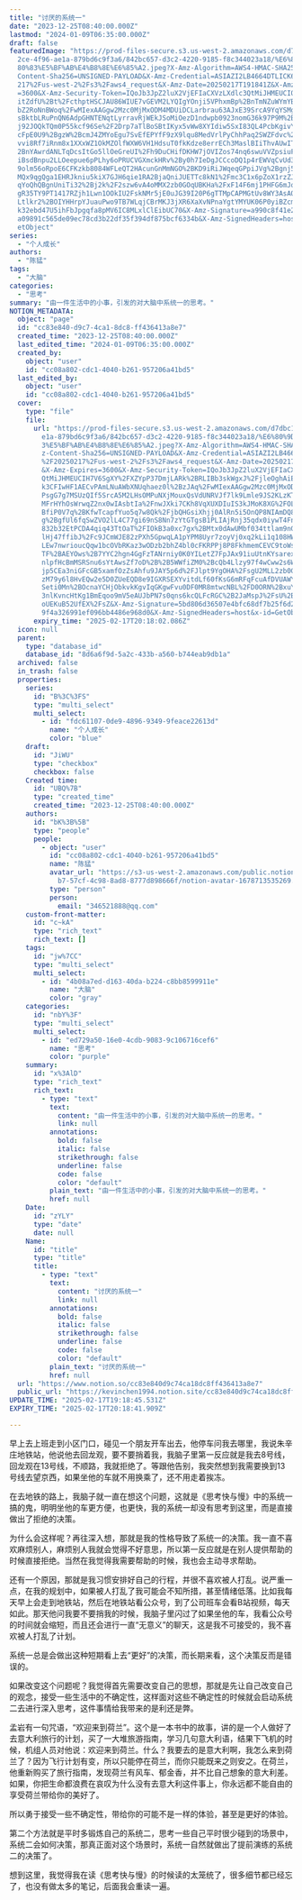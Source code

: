 ```yaml
---
title: "讨厌的系统一"
date: "2023-12-25T08:40:00.000Z"
lastmod: "2024-01-09T06:35:00.000Z"
draft: false
featuredImage: "https://prod-files-secure.s3.us-west-2.amazonaws.com/d7dbc101-8\
  2ce-4f96-ae1a-879bd6c9f3a6/842bc657-d3c2-4220-9185-f8c344023a18/%E6%80%9D%E8%\
  80%83%E5%BF%AB%E4%B8%8E%E6%85%A2.jpeg?X-Amz-Algorithm=AWS4-HMAC-SHA256&X-Amz-\
  Content-Sha256=UNSIGNED-PAYLOAD&X-Amz-Credential=ASIAZI2LB4664DTLICK6%2F20250\
  217%2Fus-west-2%2Fs3%2Faws4_request&X-Amz-Date=20250217T191841Z&X-Amz-Expires\
  =3600&X-Amz-Security-Token=IQoJb3JpZ2luX2VjEFIaCXVzLXdlc3QtMiJHMEUCIQC1PJ743X\
  itZdfU%2Bt%2FcthptHSCJAU86WIUE7vGEVM2LYQIgYOnji5VPhxmBp%2BnTmNZuWYmYB7hNnnnpt\
  bZ2RoNnBWoq%2FwMIexAAGgw2Mzc0MjMxODM4MDUiDCLarbrau63AJxE39SrcA9YqYSMgVhWnCk4r\
  sBktbLRuPnQN6AdpGHNTENqtLyrravRjWEkJSoMiOezD1ndwpb0923nomG36k97P9M%2BYNu6gYWY\
  j92JOQkTQm0P55kcf96Se%2F2Drp7aTlBoSBtIKyx5vWw8XYIdiw5SxI83QL4PcbKgivYTUl5Z%2F\
  cFpE0U9%2BgzW%2BcmJ4ZMYoEgu7SvEfEPYfF9zX9lqu8MedVrlPyChhPaq2SWZFdvc%2B9SJwsmf\
  vvi8Rf7iRnm8x1XXxWZ1OkMZOlfWXW6VH1HdsuT0fkKdze8errECh3MaslBIiThvAUwITit0IrUC%\
  2BnYAwrdANLTqDcsItGo5llOeGreUI%2Fh9DuCHifDKHW7jOVIZos74nq6swuVVZpsiuFf8A%2BFr\
  iBsdBnpu2LLOeepue6pPLhy6oPRUCVGXmckHRv%2By0h7IeDgJCCcoDQ1p4rEWVqCvUd3Kn124WQD\
  9olm56oRpoE6CFKzkb8084WFLeQT2HAcunGnMmNGO%2BKD9iRiJWqeqGPpiJVg%2Bgnj5s7B3oZcG\
  MQx9qgQga1EHRJkniu5kiX7GJH6qie1RA2BjaQniJUETTc8kN1%2Fmc3C1x6pZoX1rzZJImCu6srZ\
  qYoQhQBgnUniTi32%2Bj2k%2F2szw6vA4oMMX2zb0GOqUBKHa%2FxF14F6mj1PHFG6mJqd3NSSFxs\
  gR35TY9PT1417RZjh1Lwn1OOkIU2FskNMr5jE0uJG39I20P6gTTMpCAPMGtUv8WY3AsAOORP6v%2B\
  Ltlkr2%2BOIYHHrpYJuauPwo9TB7WLqjCBrMKJ3jXR6XaXvNPnaYgtYMYUK06P0yiBZcmLpfrTiNE\
  k32ebd47U5ihFbJpgqfa8pMV6IC8MLxlClEibUC70&X-Amz-Signature=a990c8f41e279642c71\
  a09891c565de09ec78cd3b22df35f394df875bcf6334b&X-Amz-SignedHeaders=host&x-id=G\
  etObject"
series:
  - "个人成长"
authors:
  - "陈猛"
tags:
  - "大脑"
categories:
  - "思考"
summary: "由一件生活中的小事，引发的对大脑中系统一的思考。"
NOTION_METADATA:
  object: "page"
  id: "cc83e840-d9c7-4ca1-8dc8-ff436413a8e7"
  created_time: "2023-12-25T08:40:00.000Z"
  last_edited_time: "2024-01-09T06:35:00.000Z"
  created_by:
    object: "user"
    id: "cc08a802-cdc1-4040-b261-957206a41bd5"
  last_edited_by:
    object: "user"
    id: "cc08a802-cdc1-4040-b261-957206a41bd5"
  cover:
    type: "file"
    file:
      url: "https://prod-files-secure.s3.us-west-2.amazonaws.com/d7dbc101-82ce-4f96-a\
        e1a-879bd6c9f3a6/842bc657-d3c2-4220-9185-f8c344023a18/%E6%80%9D%E8%80%8\
        3%E5%BF%AB%E4%B8%8E%E6%85%A2.jpeg?X-Amz-Algorithm=AWS4-HMAC-SHA256&X-Am\
        z-Content-Sha256=UNSIGNED-PAYLOAD&X-Amz-Credential=ASIAZI2LB4666JJS2WR2\
        %2F20250217%2Fus-west-2%2Fs3%2Faws4_request&X-Amz-Date=20250217T191802Z\
        &X-Amz-Expires=3600&X-Amz-Security-Token=IQoJb3JpZ2luX2VjEFIaCXVzLXdlc3\
        QtMiJHMEUCIH7V6SgXY%2FXZYpP37DmjLARk%2BRLIBb3skWgxJ%2FjleOghAiEA0fGTbbB\
        k3CFIwHF1AECvPAmLNuAWbXNUqhaez0l%2BzJAq%2FwMIexAAGgw2Mzc0MjMxODM4MDUiDJ\
        PsgG7g7MSUzQIf5SrcA5M2LHsOMPuNXjMouxQsVdUNRVJf7lk9Lmle9JS2KLzKTz0LB%2BX\
        MFrHYhOsWrwqZ2nx0wIAsbtIa%2FnwJXki7CKh8VqXUXDIuIS3kJMoK8XG%2FOLM6vNnl%2\
        BfiP0V7q%2BKfwTcapfYuo5q7w8Qk%2FjbQHGsiXhjj0AlRn5i5OnQP8NIAmDQ8UdKab3bQ\
        g%2BgfUl6fqSwZVO2lL4C77gi69nS8Nn7zYtGTgsB1PLIAjRnj35qdx0iywT4Fnu4AWe%2F\
        832b32EtPCDA4qiq43TtOaT%2FIOkB3a0xc7gx%2BMtx0dAwUMbf034ttlam9nG%2BSPl65\
        lHj47ffibJ%2Fc9JCmWJE82zPXh5GpwqLA1pYPM8Uyr7zoyVj0xq2kLi1q108HWaMdzobrK\
        LEw7nwrioucQqw1bcOVbRKaz3wODzb2bhZ4bl0cFKRPPj8P8FkhmemCEVC9toWsklxYE89l\
        TF%2BAEYOws%2B7YYC2hgn4GgFzTANrniy0K0YILetZ7FpJAx91iuUtnKYsarexJJ%2B9jw\
        nlpfHcBmMSRSnu6sYtAwsZf7oD%2B%2B5WWfiZM0%2BcQb4Llzy97f4wCww2s6WnoKj3kwh\
        jp5CEa3niGFcGB5xamfOzZsAhfu9JAY5p6d%2FJlpt9YgOHA%2FsgU2MLL2zb0GOqUBY4Qt\
        zM79y6l8HvEQw2e5D0ZUeEQD8e9IGXRSEXYvitdLf60fKsG6mRFqFcuAfDVUAWYW5vFwGHK\
        Seti0Mn%2BOcnaYCHjObkvkKgvIqGKgwFvu0DF0MR8mtwcNBL%2FD0ORN%2BxuYYHEKIkpt\
        3nlKvncHtKg1BmEqoo9mV5eAUJbPN7s0qns6kcQLFcRGC%2B2JaMspJ%2FsU%2BBiTzoHRV\
        oUEKuB52UfEX%2FsZ&X-Amz-Signature=5bd806d36507e4bfc68df7b25f6d2ff47b660\
        9f4a326991ef096bb4486e968d0&X-Amz-SignedHeaders=host&x-id=GetObject"
      expiry_time: "2025-02-17T20:18:02.086Z"
  icon: null
  parent:
    type: "database_id"
    database_id: "8d6a6f9d-5a2c-433b-a560-b744eab9db1a"
  archived: false
  in_trash: false
  properties:
    series:
      id: "B%3C%3FS"
      type: "multi_select"
      multi_select:
        - id: "fdc61107-0de9-4896-9349-9feace22613d"
          name: "个人成长"
          color: "blue"
    draft:
      id: "JiWU"
      type: "checkbox"
      checkbox: false
    Created time:
      id: "UBQ%7B"
      type: "created_time"
      created_time: "2023-12-25T08:40:00.000Z"
    authors:
      id: "bK%3B%5B"
      type: "people"
      people:
        - object: "user"
          id: "cc08a802-cdc1-4040-b261-957206a41bd5"
          name: "陈猛"
          avatar_url: "https://s3-us-west-2.amazonaws.com/public.notion-static.com/775523\
            b7-57cf-4c98-8ad8-8777d898666f/notion-avatar-1678713535269.png"
          type: "person"
          person:
            email: "346521888@qq.com"
    custom-front-matter:
      id: "c~kA"
      type: "rich_text"
      rich_text: []
    tags:
      id: "jw%7CC"
      type: "multi_select"
      multi_select:
        - id: "4b08a7ed-d163-40da-b224-c8bb8599911e"
          name: "大脑"
          color: "gray"
    categories:
      id: "nbY%3F"
      type: "multi_select"
      multi_select:
        - id: "ed729a50-16e0-4cdb-9083-9c106716cef6"
          name: "思考"
          color: "purple"
    summary:
      id: "x%3AlD"
      type: "rich_text"
      rich_text:
        - type: "text"
          text:
            content: "由一件生活中的小事，引发的对大脑中系统一的思考。"
            link: null
          annotations:
            bold: false
            italic: false
            strikethrough: false
            underline: false
            code: false
            color: "default"
          plain_text: "由一件生活中的小事，引发的对大脑中系统一的思考。"
          href: null
    Date:
      id: "zYLY"
      type: "date"
      date: null
    Name:
      id: "title"
      type: "title"
      title:
        - type: "text"
          text:
            content: "讨厌的系统一"
            link: null
          annotations:
            bold: false
            italic: false
            strikethrough: false
            underline: false
            code: false
            color: "default"
          plain_text: "讨厌的系统一"
          href: null
  url: "https://www.notion.so/cc83e840d9c74ca18dc8ff436413a8e7"
  public_url: "https://kevinchen1994.notion.site/cc83e840d9c74ca18dc8ff436413a8e7"
UPDATE_TIME: "2025-02-17T19:18:45.531Z"
EXPIRY_TIME: "2025-02-17T20:18:41.909Z"

---
```

<link rel="stylesheet" href="https://cdn.jsdelivr.net/npm/katex@0.16.2/dist/katex.min.css" integrity="sha384-bYdxxUwYipFNohQlHt0bjN/LCpueqWz13HufFEV1SUatKs1cm4L6fFgCi1jT643X" crossorigin="anonymous">


早上去上班走到小区门口，碰见一个朋友开车出去，他停车问我去哪里，我说朱辛庄地铁站，他说他去回龙观，要不要捎着我，我脑子里第一反应就是我去8号线，回龙观在13号线，不顺路，我就拒绝了。等跟他告别，我突然想到我需要换到13号线去望京西，如果坐他的车就不用换乘了，还不用走着挨冻。


在去地铁的路上，我脑子就一直在想这个问题，这就是《思考快与慢》中的系统一搞的鬼，明明坐他的车更方便，也更快，我的系统一却没有思考到这里，而是直接做出了拒绝的决策。


为什么会这样呢？再往深入想，那就是我的性格导致了系统一的决策。我一直不喜欢麻烦别人，麻烦别人我就会觉得不好意思，所以第一反应就是在别人提供帮助的时候直接拒绝。当然在我觉得我需要帮助的时候，我也会主动寻求帮助。


还有一个原因，那就是我习惯安排好自己的行程，并很不喜欢被人打乱。说严重一点，在我的规划中，如果被人打乱了我可能会不知所措，甚至情绪低落。比如我每天早上会走到地铁站，然后在地铁站看公众号，到了公司班车会看B站视频，每天如此。那天他问我要不要捎我的时候，我脑子里闪过了如果坐他的车，我看公众号的时间就会缩短，而且还会进行一直“无意义”的聊天，这是我不可接受的，我不喜欢被人打乱了计划。


系统一总是会做出这种短期看上去“更好”的决策，而长期来看，这个决策反而是错误的。


如果改变这个问题呢？我觉得首先需要改变自己的思想，那就是先让自己改变自己的观念，接受一些生活中的不确定性，这样面对这些不确定性的时候就会启动系统二去进行深入思考，这件事情给我带来的是利还是弊。


孟岩有一句咒语，“欢迎来到荷兰”。这个是一本书中的故事，讲的是一个人做好了去意大利旅行的计划，买了一大堆旅游指南，学习几句意大利语，结果下飞机的时候，机组人员对他说：欢迎来到荷兰。什么？我要去的是意大利啊，我怎么来到荷兰了？因为飞行计划有变，所以只能停在荷兰，而你只能既来之则安之。在荷兰，他重新购买了旅行指南，发现荷兰有风车、郁金香，并不比自己想象的意大利差。如果，你把生命都浪费在哀叹为什么没有去意大利这件事上，你永远都不能自由的享受荷兰带给你的美好了。


所以勇于接受一些不确定性，带给你的可能不是一样的体验，甚至是更好的体验。


第二个方法就是平时多锻炼自己的系统二，思考一些自己平时很少碰到的场景中，系统二会如何决策，那真正面对这个场景时，系统一自然就做出了提前演练的系统二的决策了。


想到这里，我觉得我在读《思考快与慢》的时候读的太笼统了，很多细节都已经忘了，也没有做太多的笔记，后面我会重读一遍。


